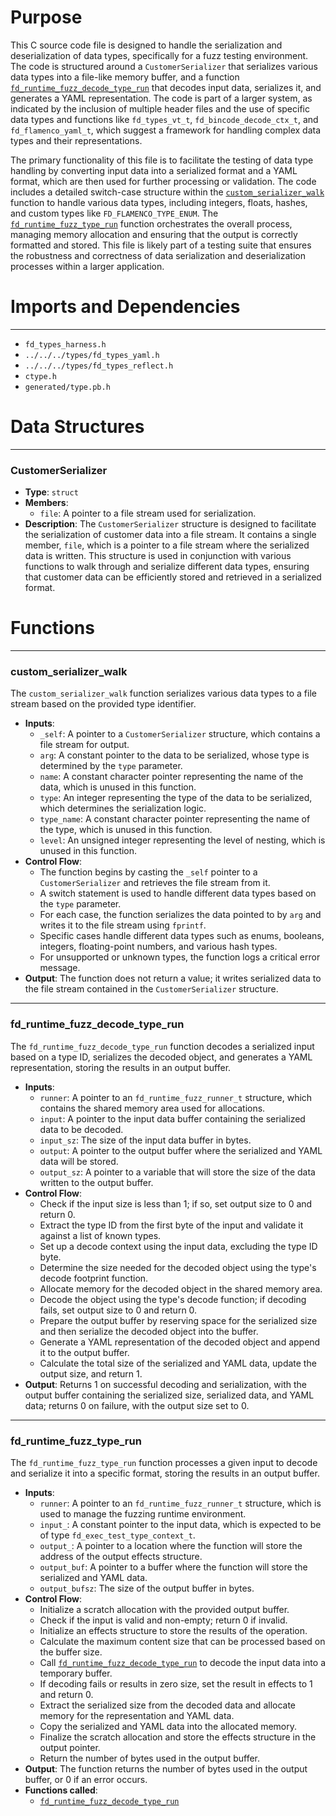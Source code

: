 # Purpose
This C source code file is designed to handle the serialization and deserialization of data types, specifically for a fuzz testing environment. The code is structured around a `CustomerSerializer` that serializes various data types into a file-like memory buffer, and a function [`fd_runtime_fuzz_decode_type_run`](#fd_runtime_fuzz_decode_type_run) that decodes input data, serializes it, and generates a YAML representation. The code is part of a larger system, as indicated by the inclusion of multiple header files and the use of specific data types and functions like `fd_types_vt_t`, `fd_bincode_decode_ctx_t`, and `fd_flamenco_yaml_t`, which suggest a framework for handling complex data types and their representations.

The primary functionality of this file is to facilitate the testing of data type handling by converting input data into a serialized format and a YAML format, which are then used for further processing or validation. The code includes a detailed switch-case structure within the [`custom_serializer_walk`](#custom_serializer_walk) function to handle various data types, including integers, floats, hashes, and custom types like `FD_FLAMENCO_TYPE_ENUM`. The [`fd_runtime_fuzz_type_run`](#fd_runtime_fuzz_type_run) function orchestrates the overall process, managing memory allocation and ensuring that the output is correctly formatted and stored. This file is likely part of a testing suite that ensures the robustness and correctness of data serialization and deserialization processes within a larger application.
# Imports and Dependencies

---
- `fd_types_harness.h`
- `../../../types/fd_types_yaml.h`
- `../../../types/fd_types_reflect.h`
- `ctype.h`
- `generated/type.pb.h`


# Data Structures

---
### CustomerSerializer
- **Type**: `struct`
- **Members**:
    - `file`: A pointer to a file stream used for serialization.
- **Description**: The `CustomerSerializer` structure is designed to facilitate the serialization of customer data into a file stream. It contains a single member, `file`, which is a pointer to a file stream where the serialized data is written. This structure is used in conjunction with various functions to walk through and serialize different data types, ensuring that customer data can be efficiently stored and retrieved in a serialized format.


# Functions

---
### custom\_serializer\_walk<!-- {{#callable:custom_serializer_walk}} -->
The `custom_serializer_walk` function serializes various data types to a file stream based on the provided type identifier.
- **Inputs**:
    - `_self`: A pointer to a `CustomerSerializer` structure, which contains a file stream for output.
    - `arg`: A constant pointer to the data to be serialized, whose type is determined by the `type` parameter.
    - `name`: A constant character pointer representing the name of the data, which is unused in this function.
    - `type`: An integer representing the type of the data to be serialized, which determines the serialization logic.
    - `type_name`: A constant character pointer representing the name of the type, which is unused in this function.
    - `level`: An unsigned integer representing the level of nesting, which is unused in this function.
- **Control Flow**:
    - The function begins by casting the `_self` pointer to a `CustomerSerializer` and retrieves the file stream from it.
    - A switch statement is used to handle different data types based on the `type` parameter.
    - For each case, the function serializes the data pointed to by `arg` and writes it to the file stream using `fprintf`.
    - Specific cases handle different data types such as enums, booleans, integers, floating-point numbers, and various hash types.
    - For unsupported or unknown types, the function logs a critical error message.
- **Output**: The function does not return a value; it writes serialized data to the file stream contained in the `CustomerSerializer` structure.


---
### fd\_runtime\_fuzz\_decode\_type\_run<!-- {{#callable:fd_runtime_fuzz_decode_type_run}} -->
The `fd_runtime_fuzz_decode_type_run` function decodes a serialized input based on a type ID, serializes the decoded object, and generates a YAML representation, storing the results in an output buffer.
- **Inputs**:
    - `runner`: A pointer to an `fd_runtime_fuzz_runner_t` structure, which contains the shared memory area used for allocations.
    - `input`: A pointer to the input data buffer containing the serialized data to be decoded.
    - `input_sz`: The size of the input data buffer in bytes.
    - `output`: A pointer to the output buffer where the serialized and YAML data will be stored.
    - `output_sz`: A pointer to a variable that will store the size of the data written to the output buffer.
- **Control Flow**:
    - Check if the input size is less than 1; if so, set output size to 0 and return 0.
    - Extract the type ID from the first byte of the input and validate it against a list of known types.
    - Set up a decode context using the input data, excluding the type ID byte.
    - Determine the size needed for the decoded object using the type's decode footprint function.
    - Allocate memory for the decoded object in the shared memory area.
    - Decode the object using the type's decode function; if decoding fails, set output size to 0 and return 0.
    - Prepare the output buffer by reserving space for the serialized size and then serialize the decoded object into the buffer.
    - Generate a YAML representation of the decoded object and append it to the output buffer.
    - Calculate the total size of the serialized and YAML data, update the output size, and return 1.
- **Output**: Returns 1 on successful decoding and serialization, with the output buffer containing the serialized size, serialized data, and YAML data; returns 0 on failure, with the output size set to 0.


---
### fd\_runtime\_fuzz\_type\_run<!-- {{#callable:fd_runtime_fuzz_type_run}} -->
The `fd_runtime_fuzz_type_run` function processes a given input to decode and serialize it into a specific format, storing the results in an output buffer.
- **Inputs**:
    - `runner`: A pointer to an `fd_runtime_fuzz_runner_t` structure, which is used to manage the fuzzing runtime environment.
    - `input_`: A constant pointer to the input data, which is expected to be of type `fd_exec_test_type_context_t`.
    - `output_`: A pointer to a location where the function will store the address of the output effects structure.
    - `output_buf`: A pointer to a buffer where the function will store the serialized and YAML data.
    - `output_bufsz`: The size of the output buffer in bytes.
- **Control Flow**:
    - Initialize a scratch allocation with the provided output buffer.
    - Check if the input is valid and non-empty; return 0 if invalid.
    - Initialize an effects structure to store the results of the operation.
    - Calculate the maximum content size that can be processed based on the buffer size.
    - Call [`fd_runtime_fuzz_decode_type_run`](#fd_runtime_fuzz_decode_type_run) to decode the input data into a temporary buffer.
    - If decoding fails or results in zero size, set the result in effects to 1 and return 0.
    - Extract the serialized size from the decoded data and allocate memory for the representation and YAML data.
    - Copy the serialized and YAML data into the allocated memory.
    - Finalize the scratch allocation and store the effects structure in the output pointer.
    - Return the number of bytes used in the output buffer.
- **Output**: The function returns the number of bytes used in the output buffer, or 0 if an error occurs.
- **Functions called**:
    - [`fd_runtime_fuzz_decode_type_run`](#fd_runtime_fuzz_decode_type_run)


